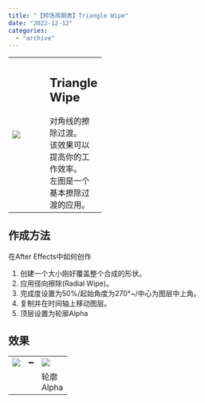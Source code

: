 ```yaml
---
title: "【转场周期表】Triangle Wipe"
date: "2022-12-12"
categories: 
  - "archive"
---
```


<table style="width: 37.0494%;"><tbody><tr><td style="width: 62.9997%;"><img src="https://mir.yuelili.com/2022/12/a381a66fb30de6d23f1b10dd7b54fde7.gif"></td><td style="width: 36.3817%;"><h2 class="title_title__ceXO0">Triangle Wipe</h2>对角线的擦除过渡。<div></div>该效果可以提高你的工作效率。<div></div>左图是一个基本擦除过渡的应用。</td></tr></tbody></table>

## 作成方法

在After Effects中如何创作

1. 创建一个大小刚好覆盖整个合成的形状。
2. 应用径向擦除(Radial Wipe)。
3. 完成度设置为50%/起始角度为270°~/中心为图层中上角。
4. 复制并在时间轴上移动图层。
5. 顶层设置为轮廓Alpha

## 效果

<table style="border-collapse: collapse; width: 23.494%;"><tbody><tr><td style="width: 153px;"><img src="https://mir.yuelili.com/2022/12/302b448ce003ba27eced686f6b15d4dd.gif"></td><td style="width: 19px;">━</td><td style="width: 153px;"><img src="https://mir.yuelili.com/2022/12/54f6cd4672314c68098ad22c88c7ea67.gif"></td></tr><tr><td style="width: 153px;"></td><td style="width: 19px;"></td><td style="width: 153px;">轮廓Alpha</td></tr></tbody></table>
